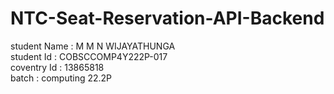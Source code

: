 # NTC-Seat-Reservation-API-Backend

student Name : M M N WIJAYATHUNGA <br/>
student Id : COBSCCOMP4Y222P-017 <br/>
coventry Id : 13865818 <br/>
batch : computing 22.2P <br/>
